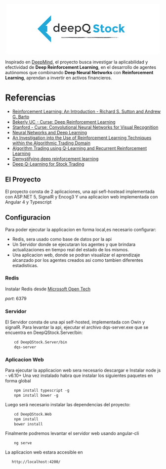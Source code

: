 <p align="center">
  <img src="https://raw.githubusercontent.com/jcaramello/deepQ-stock/master/DeepQStock.Web/src/img/logo.png" alt="DeepQ Stock"/>
</p>

Inspirado en [DeepMind](https://deepmind.com/research/dqn/), el proyecto busca investigar la aplicabilidad y efectividad de **Deep Reinforcement Learning**, 
en el desarrollo de agentes autónomos que combinando **Deep Neural Networks** con
**Reinforcement Learning**, aprendan a invertir en activos financieros.

# Referencias
 
 * [Reinforcement Learning: An Introduction - Richard S. Sutton and Andrew G. Barto](http://people.inf.elte.hu/lorincz/Files/RL_2006/SuttonBook.pdf)
 * [Bekerly UC - Curse: Deep Reinforcement Learning](http://rll.berkeley.edu/deeprlcourse/)
 * [Stanford - Curse: Convolutional Neural Networks for Visual Recognition](http://karpathy.github.io/2016/05/31/rl/)   
 * [Neural Networks and Deep Learning](http://neuralnetworksanddeeplearning.com/)
 * [An Investigation into the Use of Reinforcement Learning Techniques within the Algorithmic Trading Domain](http://www.doc.ic.ac.uk/teaching/distinguished-projects/2015/j.cumming.pdf)
 * [Algorithm Trading using Q-Learning and Recurrent Reinforcement Learning](http://cs229.stanford.edu/proj2009/LvDuZhai.pdf)
 * [Demystifying deep reinforcement learning](http://neuro.cs.ut.ee/demystifying-deep-reinforcement-learning/)
 * [Deep Q-Learning for Stock Trading](http://hallvardnydal.github.io/2016/03/12/deep_q/)
 
## El Proyecto

El proyecto consta de 2 aplicaciones, una api sefl-hostead implementada con ASP.NET 5, SignalR y Encog3
Y una aplicacion web implementada con Angular 4 y Typescript

## Configuracion

Para poder ejecutar la applicacion en forma local,es necesario configurar:

* Redis, sera usado como base de datos por la api
* Un Servidor donde se ejecutaran los agentes y que brindara actualizaciones en tiempo real del estado de los mismos.
* Una aplicacion web, donde se podran visualizar el aprendizaje alcanzado por los agentes creados asi como tambien diferentes estadisticas.

### Redis

Instalar Redis desde [Microsoft Open Tech](https://msopentech.com/blog/2015/03/03/redis-windows-2-8-19-released/)

*port*: 6379

### Servidor 

El Servidor consta de una api self-hosted, implementada con Owin y signalR.
Para levantar la api, ejecutar el archivo dqs-server.exe que se encuentra en DeepQStock.Server/bin:

```
    cd DeepQStock.Server/bin
    dqs-server
```

### Aplicacion Web

Para ejecutar la applicacion web sera necesario descargar e Instalar node js - v6.10+
Una vez instalado habra que instalar los siguientes paquetes en forma global

```
    npm install typescript -g    
    npm install bower -g
```

Luego será necesario instalar las dependencias del proyecto:
```
    cd DeepQStock.Web
    npm install
    bower install
```
Finalmente podremos levantar el servidor web usando angular-cli
```
    ng serve
```
La aplicacion web estara accesible en 

```
   http://localhost:4200/
```